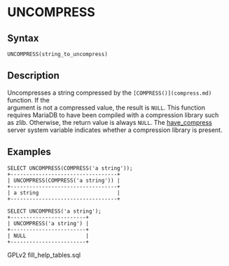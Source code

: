 # UNCOMPRESS

## Syntax

```
UNCOMPRESS(string_to_uncompress)
```

## Description

Uncompresses a string compressed by the `[COMPRESS()](compress.md)` function. If the\
argument is not a compressed value, the result is `NULL`. This function\
requires MariaDB to have been compiled with a compression library such\
as zlib. Otherwise, the return value is always `NULL`. The [have\_compress](../../../../../ha-and-performance/optimization-and-tuning/system-variables/server-system-variables.md#have_compress) server system variable indicates whether a compression library is present.

## Examples

```
SELECT UNCOMPRESS(COMPRESS('a string'));
+----------------------------------+
| UNCOMPRESS(COMPRESS('a string')) |
+----------------------------------+
| a string                         |
+----------------------------------+

SELECT UNCOMPRESS('a string');
+------------------------+
| UNCOMPRESS('a string') |
+------------------------+
| NULL                   |
+------------------------+
```

GPLv2 fill\_help\_tables.sql
